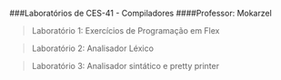 ###Laboratórios de CES-41 - Compiladores
####Professor: Mokarzel
>Laboratório 1: Exercícios de Programação em Flex

>Laboratório 2: Analisador Léxico

>Laboratório 3: Analisador sintático e pretty printer

